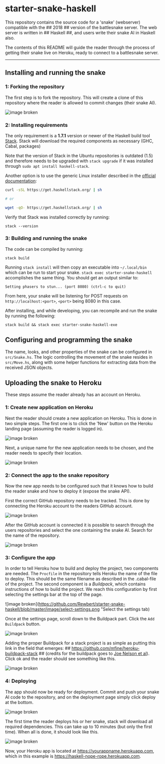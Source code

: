 # starter-snake-haskell

This repository contains the source code for a 'snake' (webserver) compatible with the ## 2018 ## version of the battlesnake server. The web server is written in ## Haskell ##, and users write their snake AI in Haskell also.

The contents of this README will guide the reader through the process of getting their snake live on Heroku, ready to connect to a battlesnake server.

---

## Installing and running the snake

### 1: Forking the repository

The first step is to fork the repository. This will create a clone of this repository where the reader is allowed to commit changes (their snake AI).

![image broken](https://github.com/Rewbert/starter-snake-haskell/blob/master/image/fork.png "Forking the repository")

### 2: Installing requirements

The only requirement is a __1.7.1__ version or newer of the Haskell build tool 
[Stack](https://docs.haskellstack.org/en/stable/README/).
Stack will download the required components as necessary (GHC, Cabal, packages)

Note that the version of Stack in the Ubuntu repositories is outdated (1.5)
and therefore needs to be upgraded with `stack upgrade`  if it was installed 
through `sudo apt install haskell-stack`.

Another option is to use the generic Linux installer described in the
[official documentation](https://docs.haskellstack.org/en/stable/install_and_upgrade/#linux):

```bash
curl -sSL https://get.haskellstack.org/ | sh

# or

wget -qO- https://get.haskellstack.org/ | sh
```

Verify that Stack was installed correctly by running:

```
stack --version
```

### 3: Building and running the snake

The code can be compiled by running:

```
stack build
```

Running `stack install` will then copy an executable into `~/.local/bin` which 
can be run to start your snake. `stack exec starter-snake-haskell` 
accomplishes the same thing. You should get an output similar to:

```
Setting phasers to stun... (port 8080) (ctrl-c to quit)
```

From here, your snake will be listening for POST requests on 
`http://localhost:<port>`, `<port>` being 8080 in this case. 

After installing, and while developing, you can recompile and run the snake by 
running the following:

```
stack build && stack exec starter-snake-haskell-exe
```

## Configuring and programming the snake

The name, looks, and other properties of the snake can be configured in 
`src/Snake.hs`. The logic controlling the movement of the snake resides 
in `src/Move.hs`, along with some helper functions for extracting data 
from the received JSON objects.

## Uploading the snake to Heroku

These steps assume the reader already has an account on Heroku.

### 1: Create new application on Heroku

Next the reader should create a new application on Heroku. This is done in two simple steps. The first one is to click the 'New' button on the Heroku landing page (assuming the reader is logged in).

![image broken](https://github.com/Rewbert/starter-snake-haskell/blob/master/image/new-heroku-app.png "Create a new Heroku app")

Next, a unique name for the new application needs to be chosen, and the reader needs to specify their location.

![image broken](https://github.com/Rewbert/starter-snake-haskell/blob/master/image/create-new-app.png "Create a new Heroku app")

### 2: Connect the app to the snake repository

Now the new app needs to be configured such that it knows how to build the reader snake and how to deploy it (expose the snake API).

First the correct GitHub repository needs to be tracked. This is done by connecting the Heroku account to the readers GitHub account.

![image broken](https://github.com/Rewbert/starter-snake-haskell/blob/master/image/connect-to-github.png "Connect to GitHub")

After the GitHub account is connected it is possible to search through the users repositories and select the one containing the snake AI. Search for the name of the repository.

![image broken](https://github.com/Rewbert/starter-snake-haskell/blob/master/image/search-for-repo.png "Search for the repository")

### 3: Configure the app

In order to tell Heroku how to build and deploy the project, two components are needed. The `Procfile` in the repository tells Heroku the name of the file to deploy. This should be the same filename as described in the .cabal-file of the project.
The second component is a _Buildpack_, which contains instructions of how to build the project. We reach this configuration by first selecting the settings bar at the top of the page.

![image broken](https://github.com/Rewbert/starter-snake-haskell/blob/master/image/select-settings.png "Select the settings tab)

Once at the settings page, scroll down to the Buildpack part. Click the `Add Buildpack` button.

![image broken](https://github.com/Rewbert/starter-snake-haskell/blob/master/image/add-buildpack.png "Add a Buildpack")

Adding the proper Buildpack for a stack project is as simple as putting this link in the field that emerges: ## https://github.com/mfine/heroku-buildpack-stack ## (credits for the buildpack goes to [Joe Nelson et al](https://github.com/begriffs)). Click ok and the reader should see something like this.

![image broken](https://github.com/Rewbert/starter-snake-haskell/blob/master/image/added-buildpack.png "Added a Buildpack")

### 4: Deploying

The app should now be ready for deployment. Commit and push your snake AI code to the repository, and on the deployment page simply click deploy at the bottom.

![image broken](https://github.com/Rewbert/starter-snake-haskell/blob/master/image/manually-deploy.png "Deploy manually")

The first time the reader deploys his or her snake, stack will download all required dependencies. This can take up to 10 minutes (but only the first time). When all is done, it should look like this.

![image broken](https://github.com/Rewbert/starter-snake-haskell/blob/master/image/deploy-done.png "Deploying the snake")

Now, your Heroku app is located at https://yourappname.herokuapp.com, which in this example is https://haskell-nope-rope.herokuapp.com.















